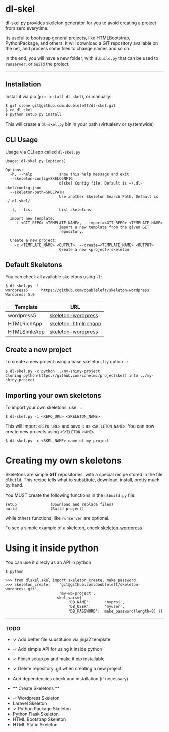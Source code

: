 # dl-skel

dl-skel.py provides skeleton generator for you to avoid creating a
project from zero everytime.

Its useful to bootstrap general projects, like HTMLBootstrap, PythonPackage,
and others. It will download a GIT repository available on the net, and
process some files to change names and so on.

In the end, you will have a new folder, with `dlbuild.py` that can be used
to `runserver`, or `build` the project.

---

## Installation

Install it via pip (`pip install dl-skel`), or manually:

```
$ git clone git@github.com:doubleleft/dl-skel.git
$ cd dl-skel
$ python setup.py install
```

This will create a `dl-skel.py` bin in your path (virtualenv or systemwide)

## CLI Usage

Usage via CLI app called `dl-skel.py`

```
Usage: dl-skel.py [options]

Options:
  -h, --help            show this help message and exit
  --skeleton-config=SKELCONFIG
                        dlskel Config file. Default is ~/.dl-skel/config.json
  --skeleton-path=SKELPATH
                        Use another Skeleton Search Path. Default is ~/.dl-skel/

  -l, --list            List skeletons

  Import new Template:
    -i <GIT_REPO> <TEMPLATE_NAME>, --import=<GIT_REPO> <TEMPLATE_NAME>
                        import a new template from the given GIT
                        repository.

  Create a new project:
    -c <TEMPLATE_NAME> <OUTPUT>, --create=<TEMPLATE_NAME> <OUTPUT>
                        Create a new <project> skeleton
```

## Default Skeletons

You can check all available skeletons using `-l`:

```
$ dl-skel.py -l
wordpress5		https://github.com/doubleleft/skeleton-wordpress Wordpress 5.0
```

Template | URL 
--- | --- 
wordpress5		| [skeleton-wordpress](https://github.com/doubleleft/skeleton-wordpress)
HTMLRichApp		| [skeleton-htmlrichapp](https://github.com/doubleleft/skeleton-htmlrichapp)
HTMLSimleApp	| [skeleton-wordpress](https://github.com/doubleleft/skeleton-wordpress)

## Create a new project

To create a new project using a base skeleton, try option `-c`

```
$ dl-skel.py -c python ../my-shiny-project
Cloning python(https://github.com/ionelmc/projectskel) into ../my-shiny-project
```

## Importing your own skeletons

To import your own skeletons, use `-i`

```
$ dl-skel.py -i <REPO_URL> <SKELETON_NAME>
```

This will import `<REPO_URL>` and save it as `<SKELETON_NAME>`.
You can now create new projects using `<SKELETON_NAME>`

```
$ dl-skel.py -c <SKEL_NAME> name-of-my-project
```

# Creating my own skeletons

Skeletons are simple **GIT** repositories, with a special recipe stored in the
file `dlbuild`. This recipe tells what to substitute, download, install, 
pretty much by hand.

You MUST create the following functions in the `dlbuild.py` file:

	setup				(Download and replace files)
	build				(Build project)

while others functions, like `runserver` are optional.

To see a simple example of a skeleton, check  [skeleton-wordpress](https://github.com/doubleleft/skeleton-wordpress/blob/master/dlbuild.py)

# Using it inside python

You can use it direcly as an API in python

```
$ python

>>> from dlskel.skel import skeleton_create, make_password
>>> skeleton_create(    'git@github.com:doubleleft/skeleton-wordpress.git', 
                        'my-wp-project', 
                       skel_vars={
                            'DB_NAME':      'myproj',
                            'DB_USER':      'myuser',
                            'DB_PASSWORD':  make_password(length=8) })
```

---
### TODO

- ✓ Add better file substituion via jinja2 template 
- ✓ Add simple API for using it inside python
- ✓ Finish setup.py and make it pip installable

- ✓ Delete repository .git when creating a new project.
- Add dependencies check and installation (if necessary) 

- ** Create Skeletons **
 * ✓ Wordpress Skeleton
 * Laravel Skeleton
 * ✓ Python Package Skeleton
 * Python Flask Skeleton
 * HTML Bootstrap Skeleton
 * HTML Static Skeleton
